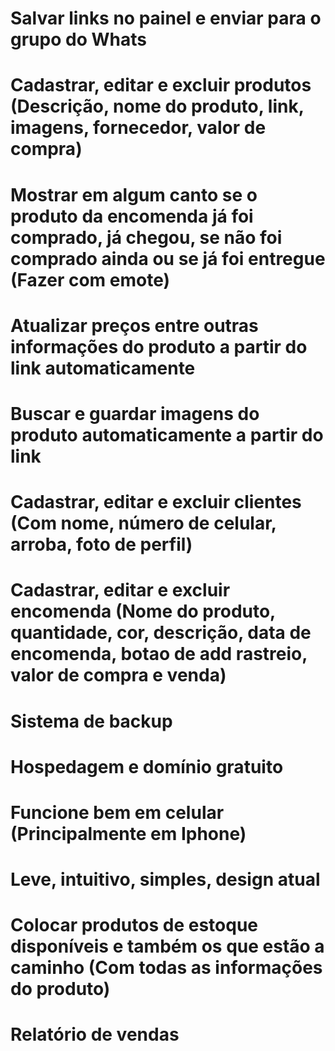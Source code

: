 # Salvar links no painel e enviar para o grupo do Whats

# Cadastrar, editar e excluir produtos (Descrição, nome do produto, link, imagens, fornecedor, valor de compra)

# Mostrar em algum canto se o produto da encomenda já foi comprado, já chegou, se não foi comprado ainda ou se já foi entregue (Fazer com emote)

# Atualizar preços entre outras informações do produto a partir do link automaticamente

# Buscar e guardar imagens do produto automaticamente a partir do link

# Cadastrar, editar e excluir clientes (Com nome, número de celular, arroba, foto de perfil)

# Cadastrar, editar e excluir encomenda (Nome do produto, quantidade, cor, descrição, data de encomenda, botao de add rastreio, valor de compra e venda)

# Sistema de backup

# Hospedagem e domínio gratuito

# Funcione bem em celular (Principalmente em Iphone)

# Leve, intuitivo, simples, design atual

# Colocar produtos de estoque disponíveis e também os que estão a caminho (Com todas as informações do produto)

# Relatório de vendas